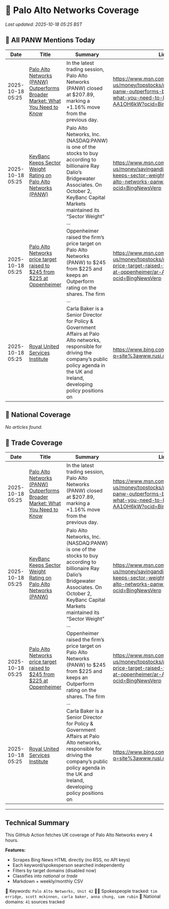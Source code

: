 # 🔐 Palo Alto Networks Coverage

_Last updated: 2025-10-18 05:25 BST_

## 📌 All PANW Mentions Today

| Date | Title | Summary | Link |
|------|--------|---------|------|
| 2025-10-18 05:25 | [Palo Alto Networks (PANW) Outperforms Broader Market: What You Need to Know](https://www.msn.com/en-us/money/topstocks/palo-alto-networks-panw-outperforms-broader-market-what-you-need-to-know/ar-AA1OH6kW?ocid=BingNewsVerp) | In the latest trading session, Palo Alto Networks (PANW) closed at $207.89, marking a +1.16% move from the previous day. | https://www.msn.com/en-us/money/topstocks/palo-alto-networks-panw-outperforms-broader-market-what-you-need-to-know/ar-AA1OH6kW?ocid=BingNewsVerp |
| 2025-10-18 05:25 | [KeyBanc Keeps Sector Weight Rating on Palo Alto Networks (PANW)](https://www.msn.com/en-us/money/savingandinvesting/keybanc-keeps-sector-weight-rating-on-palo-alto-networks-panw/ar-AA1OChAb?ocid=BingNewsVerp) | Palo Alto Networks, Inc. (NASDAQ:PANW) is one of the stocks to buy according to billionaire Ray Dalio’s Bridgewater Associates. On October 2, KeyBanc Capital Markets maintained its “Sector Weight” ... | https://www.msn.com/en-us/money/savingandinvesting/keybanc-keeps-sector-weight-rating-on-palo-alto-networks-panw/ar-AA1OChAb?ocid=BingNewsVerp |
| 2025-10-18 05:25 | [Palo Alto Networks price target raised to $245 from $225 at Oppenheimer](https://www.msn.com/en-us/money/topstocks/palo-alto-networks-price-target-raised-to-245-from-225-at-oppenheimer/ar-AA1OG5tS?ocid=BingNewsVerp) | Oppenheimer raised the firm’s price target on Palo Alto Networks (PANW) to $245 from $225 and keeps an Outperform rating on the shares. The firm ... | https://www.msn.com/en-us/money/topstocks/palo-alto-networks-price-target-raised-to-245-from-225-at-oppenheimer/ar-AA1OG5tS?ocid=BingNewsVerp |
| 2025-10-18 05:25 | [Royal United Services Institute](https://www.bing.com/news/search?q=site%3awww.rusi.org&FORM=NWBCLM) | Carla Baker is a Senior Director for Policy & Government Affairs at Palo Alto networks, responsible for driving the company’s public policy agenda in the UK and Ireland, developing policy positions on | https://www.bing.com/news/search?q=site%3awww.rusi.org&FORM=NWBCLM |

## 📰 National Coverage

_No articles found._

## 📘 Trade Coverage

| Date | Title | Summary | Link |
|------|--------|---------|------|
| 2025-10-18 05:25 | [Palo Alto Networks (PANW) Outperforms Broader Market: What You Need to Know](https://www.msn.com/en-us/money/topstocks/palo-alto-networks-panw-outperforms-broader-market-what-you-need-to-know/ar-AA1OH6kW?ocid=BingNewsVerp) | In the latest trading session, Palo Alto Networks (PANW) closed at $207.89, marking a +1.16% move from the previous day. | https://www.msn.com/en-us/money/topstocks/palo-alto-networks-panw-outperforms-broader-market-what-you-need-to-know/ar-AA1OH6kW?ocid=BingNewsVerp |
| 2025-10-18 05:25 | [KeyBanc Keeps Sector Weight Rating on Palo Alto Networks (PANW)](https://www.msn.com/en-us/money/savingandinvesting/keybanc-keeps-sector-weight-rating-on-palo-alto-networks-panw/ar-AA1OChAb?ocid=BingNewsVerp) | Palo Alto Networks, Inc. (NASDAQ:PANW) is one of the stocks to buy according to billionaire Ray Dalio’s Bridgewater Associates. On October 2, KeyBanc Capital Markets maintained its “Sector Weight” ... | https://www.msn.com/en-us/money/savingandinvesting/keybanc-keeps-sector-weight-rating-on-palo-alto-networks-panw/ar-AA1OChAb?ocid=BingNewsVerp |
| 2025-10-18 05:25 | [Palo Alto Networks price target raised to $245 from $225 at Oppenheimer](https://www.msn.com/en-us/money/topstocks/palo-alto-networks-price-target-raised-to-245-from-225-at-oppenheimer/ar-AA1OG5tS?ocid=BingNewsVerp) | Oppenheimer raised the firm’s price target on Palo Alto Networks (PANW) to $245 from $225 and keeps an Outperform rating on the shares. The firm ... | https://www.msn.com/en-us/money/topstocks/palo-alto-networks-price-target-raised-to-245-from-225-at-oppenheimer/ar-AA1OG5tS?ocid=BingNewsVerp |
| 2025-10-18 05:25 | [Royal United Services Institute](https://www.bing.com/news/search?q=site%3awww.rusi.org&FORM=NWBCLM) | Carla Baker is a Senior Director for Policy & Government Affairs at Palo Alto networks, responsible for driving the company’s public policy agenda in the UK and Ireland, developing policy positions on | https://www.bing.com/news/search?q=site%3awww.rusi.org&FORM=NWBCLM |


---

## Technical Summary

This GitHub Action fetches UK coverage of Palo Alto Networks every 4 hours.

**Features:**
- Scrapes Bing News HTML directly (no RSS, no API keys)
- Each keyword/spokesperson searched independently
- Filters by target domains (disabled now)
- Classifies into _national_ or _trade_
- Markdown + weekly/monthly CSV

📌 Keywords: `Palo Alto Networks, Unit 42`
🧑‍💼 Spokespeople tracked: `tim erridge, scott mckinnon, carla baker, anna chung, sam rubin`
📰 National domains: `41` sources tracked

